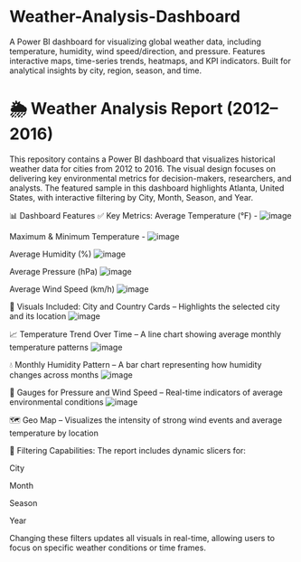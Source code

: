 # Weather-Analysis-Dashboard
A Power BI dashboard for visualizing global weather data, including temperature, humidity, wind speed/direction, and pressure. Features interactive maps, time-series trends, heatmaps, and KPI indicators. Built for analytical insights by city, region, season, and time.

# 🌦️ Weather Analysis Report (2012–2016)
This repository contains a Power BI dashboard that visualizes historical weather data for cities from 2012 to 2016. The visual design focuses on delivering key environmental metrics for decision-makers, researchers, and analysts. The featured sample in this dashboard highlights Atlanta, United States, with interactive filtering by City, Month, Season, and Year.

📊 Dashboard Features
✅ Key Metrics:
Average Temperature (°F) -
![image](https://github.com/user-attachments/assets/340648a8-befb-468c-90a5-a21b6228eb8f)

Maximum & Minimum Temperature - 
![image](https://github.com/user-attachments/assets/2dbadfe7-a059-4823-a828-18b94c1736b4)

Average Humidity (%)
![image](https://github.com/user-attachments/assets/8efefc3e-46cb-4066-bfe2-773c39357461)

Average Pressure (hPa)
![image](https://github.com/user-attachments/assets/9685c08a-36fb-4cca-8a33-46faee06f58a)

Average Wind Speed (km/h)
![image](https://github.com/user-attachments/assets/5a9d55dd-c9d1-4c0e-a999-fd6a78e55d73)

📍 Visuals Included:
City and Country Cards – Highlights the selected city and its location
![image](https://github.com/user-attachments/assets/76c7a901-33b0-4bf4-8413-a693bd28f281)

📈 Temperature Trend Over Time – A line chart showing average monthly temperature patterns
![image](https://github.com/user-attachments/assets/3d88c97d-7737-4dda-8f04-6f960cd2d638)

💧 Monthly Humidity Pattern – A bar chart representing how humidity changes across months
![image](https://github.com/user-attachments/assets/478f5281-ee86-446b-8ecc-c9a32a979af6)

🧭 Gauges for Pressure and Wind Speed – Real-time indicators of average environmental conditions
![image](https://github.com/user-attachments/assets/229a8df6-0277-4601-a185-6a18f312dc9f)

🗺️ Geo Map – Visualizes the intensity of strong wind events and average temperature by location

🔎 Filtering Capabilities:
The report includes dynamic slicers for:

City

Month

Season

Year

Changing these filters updates all visuals in real-time, allowing users to focus on specific weather conditions or time frames.
